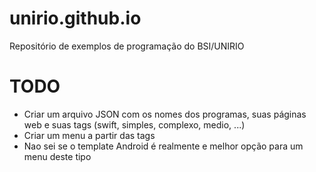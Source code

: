 # unirio.github.io
Repositório de exemplos de programação do BSI/UNIRIO

# TODO
* Criar um arquivo JSON com os nomes dos programas, suas páginas web e suas tags (swift, simples, complexo, medio, ...)
* Criar um menu a partir das tags
* Nao sei se o template Android é realmente e melhor opção para um menu deste tipo
